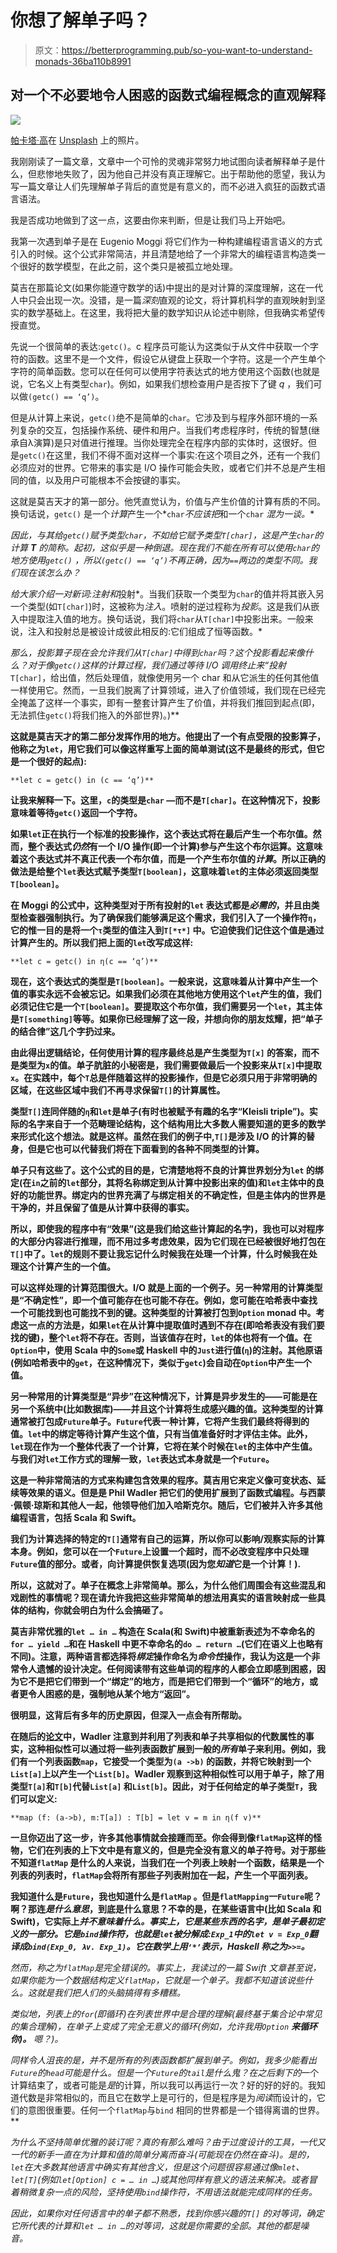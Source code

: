 # 你想了解单子吗？

> 原文：<https://betterprogramming.pub/so-you-want-to-understand-monads-36ba110b8991>

## 对一个不必要地令人困惑的函数式编程概念的直观解释

![](img/e93101f036f4e207a738ccbb9f1c7a0d.png)

[帕卡塔·高](https://unsplash.com/@pakata?utm_source=medium&utm_medium=referral)在 [Unsplash](https://unsplash.com?utm_source=medium&utm_medium=referral) 上的照片。

我刚刚读了一篇文章，文章中一个可怜的灵魂非常努力地试图向读者解释单子是什么，但悲惨地失败了，因为他自己并没有真正理解它。出于帮助他的愿望，我认为写一篇文章让人们先理解单子背后的直觉是有意义的，而不必进入疯狂的函数式语言语法。

我是否成功地做到了这一点，这要由你来判断，但是让我们马上开始吧。

我第一次遇到单子是在 Eugenio Moggi 将它们作为一种构建编程语言语义的方式引入的时候。这个公式非常简洁，并且清楚地给了一个非常大的编程语言构造类一个很好的数学模型，在此之前，这个类只是被孤立地处理。

莫吉在那篇论文(如果你能遵守数学的话)中提出的是对计算的深度理解，这在一代人中只会出现一次。没错，是一篇*深刻*直观的论文，将计算机科学的直观映射到坚实的数学基础上。在这里，我将把大量的数学知识从论述中剔除，但我确实希望传授直觉。

先说一个很简单的表达:`getc()`。c 程序员可能认为这类似于从文件中获取一个字符的函数。这里不是一个文件，假设它从键盘上获取一个字符。这是一个产生单个字符的简单函数。您可以在任何可以使用字符表达式的地方使用这个函数(也就是说，它名义上有类型`char`)。例如，如果我们想检查用户是否按下了键 *q* ，我们可以做`(getc() == ‘q’)`。

但是从计算上来说，`getc()`绝不是简单的`char`。它涉及到与程序外部环境的一系列复杂的交互，包括操作系统、硬件和用户。当我们考虑程序时，传统的智慧(继承自λ演算)是只对值进行推理。当你处理完全在程序内部的实体时，这很好。但是`getc()`在这里，我们不得不面对这样一个事实:在这个项目之外，还有一个我们必须应对的世界。它带来的事实是 I/O 操作可能会失败，或者它们并不总是产生相同的值，以及用户可能根本不会按键的事实。

这就是莫吉天才的第一部分。他凭直觉认为，价值与产生价值的计算有质的不同。换句话说，`getc()` 是一个*计算*产生一个*`char`*不应该把*和一个`char` *混为一谈。**

*因此，与其给`getc()`赋予类型`char`，不如给它赋予类型`T[char]`，这是产生`char`的计算 **T** 的简称。起初，这似乎是一种倒退。现在我们不能在所有可以使用`char`的地方使用`getc()` ，所以`(getc() == ‘q’)`不再正确，因为`==`两边的类型不同。我们现在该怎么办？*

*给大家介绍一对新词:*注射*和*投射*。当我们获取一个类型为`char`的值并将其嵌入另一个类型(如`T[char]`)时，这被称为*注入*。喷射的逆过程称为*投影*。这是我们从嵌入中提取注入值的地方。换句话说，我们将`char`从`T[char]`中投影出来。一般来说，注入和投射总是被设计成彼此相反的:它们组成了恒等函数。*

*那么，投影算子现在会允许我们从`T[char]`中得到`char`吗？这个投影看起来像什么？对于像`getc()`这样的计算过程，我们通过等待 I/O 调用终止来“投射*`T[char]`，给出值，然后处理值，就像使用另一个 char 和从它派生的任何其他值一样使用它。然而，一旦我们脱离了计算领域，进入了价值领域，我们现在已经完全掩盖了这样一个事实，即有一整套计算产生了价值，并将我们推回到起点(即，无法抓住`getc()`将我们拖入的外部世界)。)**

**这就是莫吉天才的第二部分发挥作用的地方。他提出了一个有点受限的投影算子，他称之为`let`，用它我们可以像这样重写上面的简单测试(这不是最终的形式，但它是一个很好的起点):**

```
**let c = getc() in (c == ‘q’)**
```

**让我来解释一下。这里，`c`的类型是`char` —而不是`T[char]`。**在这种情况下，投影意味着等待`getc()`返回一个字符。****

**如果`let`正在执行一个标准的投影操作，这个表达式将在最后产生一个布尔值。然而，整个表达式*仍然*有一个 I/O 操作(即一个计算)参与产生这个布尔运算。这意味着这个表达式并不真正代表一个布尔值，而是一个产生布尔值的*计算*。所以正确的做法是给整个`let`表达式赋予类型`T[boolean]`，这意味着`let`的主体必须返回类型`T[boolean]`。**

**在 Moggi 的公式中，这种类型对于所有投射的`let` 表达式都是*必需的*，并且由类型检查器强制执行。为了确保我们能够满足这个需求，我们引入了一个操作符`η`，它的惟一目的是将一个`τ`类型的值注入到`Τ[*τ*]` **中。它迫使我们记住这个值是通过计算产生的。所以我们把上面的`let`改写成这样:****

```
**let c = getc() in η(c == ‘q’)**
```

**现在，这个表达式的类型是`T[boolean]`。一般来说，这意味着从计算中产生一个值的事实永远不会被忘记。如果我们必须在其他地方使用这个`let`产生的值，我们必须记住它是一个`T[boolean]`。要提取这个布尔值，我们需要另一个`let`，其主体是`T[something]`等等。如果你已经理解了这一段，并想向你的朋友炫耀，把“单子的结合律”这几个字扔过来。**

**由此得出逻辑结论，任何使用计算的程序最终总是产生类型为`T[x]` 的答案，而不是类型为`x`的值。单子肮脏的小秘密是，我们需要做最后一个投影来从`T[x]`中提取`x`。在实践中，每个`T`总是伴随着这样的投影操作，但是它必须只用于非常明确的区域，在这些区域中我们不再寻求保留`T[]`的计算属性。**

**类型`T[]`连同伴随的`η`和`let`是单子(有时也被赋予有趣的名字“Kleisli triple”)。实际的名字来自于一个范畴理论结构，这个结构用比大多数人需要知道的更多的数学来形式化这个想法。就是这样。虽然在我们的例子中,`T[]`是涉及 I/O 的计算的替身，但是它也可以代替我们将在下面看到的各种不同类型的计算。**

**单子只有这些了。这个公式的目的是，它清楚地将不良的计算世界划分为`let` 的绑定(在`in`之前的`let`部分，其将名称绑定到从计算中投影出来的值)和`let`主体中的良好的功能世界。绑定内的世界充满了与绑定相关的不确定性，但是主体内的世界是干净的，并且保留了值是从计算中获得的事实。**

**所以，即使我的程序中有“效果”(这是我们给这些计算起的名字)，我也可以对程序的大部分内容进行推理，而不用过多考虑效果，因为它们现在已经被很好地打包在`T[]`中了。`let`的规则不要让我忘记什么时候我在处理一个计算，什么时候我在处理这个计算产生的一个值。**

**可以这样处理的计算范围很大。I/O 就是上面的一个例子。另一种常用的计算类型是“不确定性”，即一个值可能存在也可能不存在。例如，您可能在哈希表中查找一个可能找到也可能找不到的键。这种类型的计算被打包到`Option` monad 中。考虑这一点的方法是，如果`let`在从计算中提取值时遇到不存在(即哈希表没有我们要找的键)，整个`let`将不存在。否则，当该值存在时，`let`的体也将有一个值。在`Option`中，使用 Scala 中的`Some`或 Haskell 中的`Just`进行值(`η`)的注射。其他原语(例如哈希表中的`get`，在这种情况下，类似于`getc`)会自动在`Option`中产生一个值。**

**另一种常用的计算类型是“异步”在这种情况下，计算是异步发生的——可能是在另一个系统中(比如数据库)——并且这个计算将生成感兴趣的值。这种类型的计算通常被打包成`Future`单子。`Future`代表一种计算，它将产生我们最终将得到的值。`let`中的绑定等待计算产生这个值，只有当值准备好时才评估主体。此外，`let`现在作为一个整体代表了一个计算，它将在某个时候在`let`的主体中产生值。与我们对`let`工作方式的理解一致，`let`表达式本身就是一个`Future`。**

**这是一种非常简洁的方式来构建包含效果的程序。莫吉用它来定义像可变状态、延续等效果的语义。但是是 Phil Wadler 把它们的使用扩展到了函数式编程。与西蒙·佩顿·琼斯和其他人一起，他领导他们加入哈斯克尔。随后，它们被并入许多其他编程语言，包括 Scala 和 Swift。**

**我们为计算选择的特定的`T[]`通常有自己的运算，所以你可以影响/观察实际的计算本身。例如，您可以在一个`Future`上设置一个超时，而不必改变程序中只处理`Future`值的部分。或者，向计算提供恢复选项(因为您*知道*它是一个计算！).**

**所以，这就对了。单子在概念上非常简单。那么，为什么他们周围会有这些混乱和戏剧性的事情呢？现在请允许我把这些非常简单的想法用真实的语言映射成一些具体的结构，你就会明白为什么会搞砸了。**

**莫吉非常优雅的`let … in …` 构造在 Scala(和 Swift)中被重新表述为不幸命名的`for … yield …`和在 Haskell 中更不幸命名的`do … return …`(它们在语义上也略有不同)。注意，两种语言都选择将*绑定*操作命名为*命令性*操作，我认为这是一个非常令人遗憾的设计决定。任何阅读带有这些单词的程序的人都会立即感到困惑，因为它不是把它们带到一个“绑定”的地方，而是把它们带到一个“循环”的地方，或者更令人困惑的是，强制地从某个地方“返回”。**

**很明显，这背后有多年的历史原因，但深入一点会有所帮助。**

**在随后的[论文](https://ncatlab.org/nlab/files/WadlerMonads.pdf)中，Wadler 注意到并利用了列表和单子共享相似的代数属性的事实，这种相似性可以通过将一些列表函数扩展到一般的*所有*单子来利用。例如，我们有一个列表函数`map`，它接受一个类型为`(a ->b)` 的函数，并将它映射到一个`List[a]`上以产生一个`List[b]`。Wadler 观察到这种相似性可以用于单子，除了用类型`T[a]`和`T[b]`代替`List[a]` 和`List[b]`。因此，对于任何给定的单子类型`T`，我们可以定义:**

```
**map (f: (a->b), m:T[a]) : T[b] = let v = m in η(f v)**
```

**一旦你迈出了这一步，许多其他事情就会接踵而至。你会得到像`flatMap`这样的怪物，它们在列表的上下文中是有意义的，但是完全没有意义的单子符号。对于那些不知道`flatMap` 是什么的人来说，当我们在一个列表上映射一个函数，结果是一个列表的列表时，`flatMap`会将所有那些子列表附加在一起，产生一个平面列表。**

**我知道什么是`Future`，我也知道什么是`flatMap` 。但是`flatMapping`一`Future`呢？啊？那连*是什么意思*，到底是什么意思？不幸的是，在某些语言中(比如 Scala 和 Swift)，它实际上*并不意味着什么。事实上，它是某些东西的名字，是单子最初定义的一部分。它是`bind`操作符，也就是`let`被分解成:`Exp_1`中的`let v = Exp_0`翻译成`bind(Exp_0, λv. Exp_1)`。它在数学上用`‘*’`表示，Haskell 称之为`>>=`。***

*然而，称之为`flatMap`是完全错误的。事实上，我读过的一篇 Swift 文章甚至说，如果你能为一个数据结构定义`flatMap`，它就是一个单子。我都不知道该说些什么。这就是我们把人们的头脑搞得有多糟糕。*

*类似地，列表上的`for`(即循环)在列表世界中是合理的理解(最终基于集合论中常见的集合理解)，在单子上变成了完全无意义的循环(例如，允许我用`Option` **来循环你)。** *嗯？*)。*

*同样令人沮丧的是，并不是所有的列表函数都扩展到单子。例如，我多少能看出`Future`的`head`可能是什么。但是一个`Future`的`tail`是什么鬼？在之后剩下的*一个计算结束了，或者可能是*是*的计算，所以我可以再运行一次？好的好的好的。我知道代数是非常相似的，而且它在数学上是可行的，但是程序是为*阅读*而设计的，它们的意图很重要。任何一个`flatMap`与`bind` 相同的世界都是一个错得离谱的世界。**

*为什么不坚持简单优雅的装订呢？真的有那么难吗？由于过度设计的工具，一代又一代的新手一直在为计算和值的简单分离而奋斗(可能现在仍然在奋斗)。是的，`let`在大多数其他语言中确实有其他含义，但是这个问题很容易通过像`mlet`、`let[T]`(例如`let[Option] c = … in …`)或其他同样有意义的语法来解决。或者冒着稍微复杂一点的风险，坚持使用`bind`操作符，不用语法就能完成同样的任务。*

*因此，如果你对任何语言中的单子都不熟悉，找到你感兴趣的`T[]` 的对等词，确定它所代表的计算和`let … in …`的对等词，这就是你需要的全部。其他的都是噪音。*